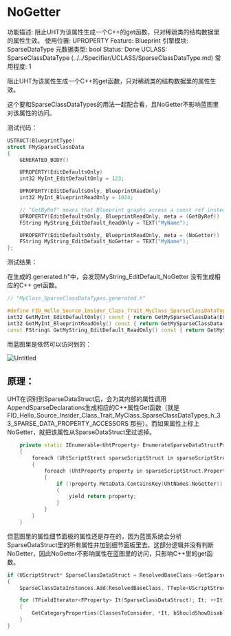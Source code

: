 # NoGetter

功能描述: 阻止UHT为该属性生成一个C++的get函数，只对稀疏类的结构数据里的属性生效。
使用位置: UPROPERTY
Feature: Blueprint
引擎模块: SparseDataType
元数据类型: bool
Status: Done
UCLASS: SparseClassDataType (../../Specifier/UCLASS/SparseClassDataType.md)
常用程度: 1

阻止UHT为该属性生成一个C++的get函数，只对稀疏类的结构数据里的属性生效。

这个要和SparseClassDataTypes的用法一起配合看，且NoGetter不影响蓝图里对该属性的访问。

测试代码：

```cpp
USTRUCT(BlueprintType)
struct FMySparseClassData
{
	GENERATED_BODY()

	UPROPERTY(EditDefaultsOnly)
	int32 MyInt_EditDefaultOnly = 123;

	UPROPERTY(EditDefaultsOnly, BlueprintReadOnly)
	int32 MyInt_BlueprintReadOnly = 1024;

	// "GetByRef" means that Blueprint graphs access a const ref instead of a copy.
	UPROPERTY(EditDefaultsOnly, BlueprintReadOnly, meta = (GetByRef))
	FString MyString_EditDefault_ReadOnly = TEXT("MyName");

	UPROPERTY(EditDefaultsOnly, BlueprintReadOnly, meta = (NoGetter))
	FString MyString_EditDefault_NoGetter = TEXT("MyName");
};
```

测试结果：

在生成的.generated.h"中，会发现MyString_EditDefault_NoGetter 没有生成相应的C++ get函数。

```cpp
// "MyClass_SparseClassDataTypes.generated.h"

#define FID_Hello_Source_Insider_Class_Trait_MyClass_SparseClassDataTypes_h_33_SPARSE_DATA_PROPERTY_ACCESSORS \
int32 GetMyInt_EditDefaultOnly() const { return GetMySparseClassData(EGetSparseClassDataMethod::ArchetypeIfNull)->MyInt_EditDefaultOnly; } \
int32 GetMyInt_BlueprintReadOnly() const { return GetMySparseClassData(EGetSparseClassDataMethod::ArchetypeIfNull)->MyInt_BlueprintReadOnly; } \
const FString& GetMyString_EditDefault_ReadOnly() const { return GetMySparseClassData(EGetSparseClassDataMethod::ArchetypeIfNull)->MyString_EditDefault_ReadOnly; }
```

而蓝图里是依然可以访问到的：

![Untitled](NoGetter/Untitled.png)

## 原理：

UHT在识别到SparseDataStruct后，会为其内部的属性调用AppendSparseDeclarations生成相应的C++属性Get函数（就是FID_Hello_Source_Insider_Class_Trait_MyClass_SparseClassDataTypes_h_33_SPARSE_DATA_PROPERTY_ACCESSORS 那些）。而如果属性上标上NoGetter，就把该属性从SparseDataStruct里过滤掉。

```cpp
	private static IEnumerable<UhtProperty> EnumerateSparseDataStructProperties(IEnumerable<UhtScriptStruct> sparseScriptStructs)
	{
		foreach (UhtScriptStruct sparseScriptStruct in sparseScriptStructs)
		{
			foreach (UhtProperty property in sparseScriptStruct.Properties)
			{
				if (!property.MetaData.ContainsKey(UhtNames.NoGetter))
				{
					yield return property;
				}
			}
		}
	}
```

但蓝图里的属性细节面板的属性还是存在的，因为蓝图系统会分析SparseDataStruct里的所有属性并加到细节面板里去。这部分逻辑并没有判断NoGetter，因此NoGetter不影响属性在蓝图里的访问，只影响C++里的get函数。

```cpp
if (UScriptStruct* SparseClassDataStruct = ResolvedBaseClass->GetSparseClassDataStruct())
{
	SparseClassDataInstances.Add(ResolvedBaseClass, TTuple<UScriptStruct*, void*>(SparseClassDataStruct, ResolvedBaseClass->GetOrCreateSparseClassData()));

	for (TFieldIterator<FProperty> It(SparseClassDataStruct); It; ++It)
	{
		GetCategoryProperties(ClassesToConsider, *It, bShouldShowDisableEditOnInstance, bShouldShowHiddenProperties, CategoriesFromBlueprints, CategoriesFromProperties, SortedCategories);
	}
}

```